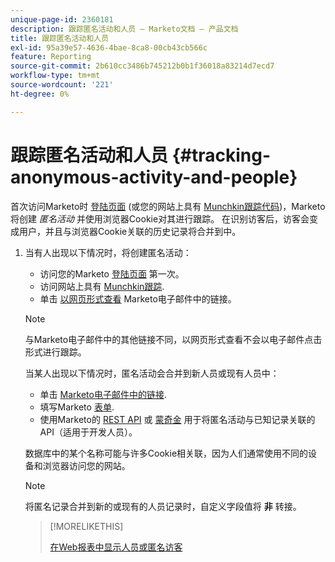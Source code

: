 ```yaml
---
unique-page-id: 2360181
description: 跟踪匿名活动和人员 — Marketo文档 — 产品文档
title: 跟踪匿名活动和人员
exl-id: 95a39e57-4636-4bae-8ca8-00cb43cb566c
feature: Reporting
source-git-commit: 2b610cc3486b745212b0b1f36018a83214d7ecd7
workflow-type: tm+mt
source-wordcount: '221'
ht-degree: 0%

---
```


# 跟踪匿名活动和人员 {#tracking-anonymous-activity-and-people}

首次访问Marketo时 [登陆页面](/help/marketo/product-docs/demand-generation/landing-pages/free-form-landing-pages/create-a-free-form-landing-page.md) (或您的网站上具有 [Munchkin跟踪代码](/help/marketo/product-docs/administration/additional-integrations/add-munchkin-tracking-code-to-your-website.md))，Marketo将创建 _匿名活动_ 并使用浏览器Cookie对其进行跟踪。 在识别访客后，访客会变成用户，并且与浏览器Cookie关联的历史记录将合并到中。

1. 当有人出现以下情况时，将创建匿名活动：

   * 访问您的Marketo [登陆页面](/help/marketo/product-docs/demand-generation/landing-pages/free-form-landing-pages/create-a-free-form-landing-page.md) 第一次。
   * 访问网站上具有 [Munchkin跟踪](/help/marketo/product-docs/administration/additional-integrations/add-munchkin-tracking-code-to-your-website.md).
   * 单击 [以网页形式查看](/help/marketo/product-docs/email-marketing/general/functions-in-the-editor/add-a-view-as-web-page-link-to-an-email.md) Marketo电子邮件中的链接。

   >[!NOTE]
   >
   >与Marketo电子邮件中的其他链接不同，以网页形式查看不会以电子邮件点击形式进行跟踪。

   当某人出现以下情况时，匿名活动会合并到新人员或现有人员中：

   * 单击 [Marketo电子邮件中的链接](/help/marketo/product-docs/email-marketing/general/using-tokens/add-tokens-to-an-email-link.md).
   * 填写Marketo [表单](/help/marketo/product-docs/demand-generation/forms/creating-a-form/create-a-form.md).
   * 使用Marketo的 [REST API](https://experienceleague.adobe.com/en/docs/marketo-developer/marketo/rest/lead-database/leads) 或 [蒙奇金](https://experienceleague.adobe.com/en/docs/marketo-developer/marketo/javascriptapi/lead-tracking) 用于将匿名活动与已知记录关联的API（适用于开发人员）。

   数据库中的某个名称可能与许多Cookie相关联，因为人们通常使用不同的设备和浏览器访问您的网站。

   >[!NOTE]
   >
   >将匿名记录合并到新的或现有的人员记录时，自定义字段值将 **非** 转接。

   >[!MORELIKETHIS]
   >
   >[在Web报表中显示人员或匿名访客](/help/marketo/product-docs/reporting/basic-reporting/report-activity/display-people-or-anonymous-visitors-in-web-reports.md)
